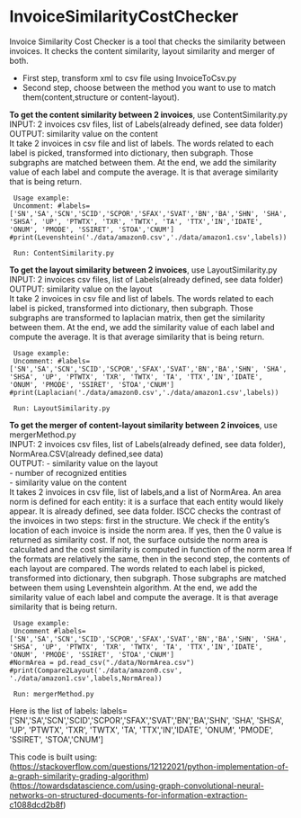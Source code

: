# InvoiceSimilarityCostChecker
Invoice Similarity Cost Checker is a tool that checks the similarity between invoices. It checks the content similarity, layout similarity and merger of both.

- First step, transform xml to csv file using InvoiceToCsv.py
- Second step, choose between the method you want to use to match them(content,structure or content-layout).

**To get the content similarity between 2 invoices**, use ContentSimilarity.py <br/>
   INPUT: 2 invoices csv files, list of Labels(already defined, see data folder)<br/>
   OUTPUT: similarity value on the content<br/>
   It take 2 invoices in csv file and list of labels. The words related to each label is picked, transformed into dictionary, then subgraph.
   Those subgraphs are matched between them. 
   At the end, we add the similarity value of each label and compute the average. It is that average similarity that is being return.
```
 Usage example:
 Uncomment: #labels=['SN','SA','SCN','SCID','SCPOR','SFAX','SVAT','BN','BA','SHN', 'SHA', 'SHSA', 'UP', 'PTWTX', 'TXR', 'TWTX', 'TA', 'TTX','IN','IDATE', 'ONUM', 'PMODE', 'SSIRET', 'STOA','CNUM']
#print(Levenshtein('./data/amazon0.csv','./data/amazon1.csv',labels))
 
 Run: ContentSimilarity.py
```
    
**To get the layout similarity between 2 invoices**, use LayoutSimilarity.py<br/>
   INPUT: 2 invoices csv files, list of Labels(already defined, see data folder)<br/>
   OUTPUT: similarity value on the layout<br/>
   It take 2 invoices in csv file and list of labels. The words related to each label is picked, transformed into dictionary, then subgraph.
   Those subgraphs are transformed to laplacian matrix, then get the similarity between them.
   At the end, we add the similarity value of each label and compute the average. It is that average similarity that is being return.
```
 Usage example:  
 Uncomment: #labels=['SN','SA','SCN','SCID','SCPOR','SFAX','SVAT','BN','BA','SHN', 'SHA', 'SHSA', 'UP', 'PTWTX', 'TXR', 'TWTX', 'TA', 'TTX','IN','IDATE', 'ONUM', 'PMODE', 'SSIRET', 'STOA','CNUM']
#print(Laplacian('./data/amazon0.csv','./data/amazon1.csv',labels))
 
 Run: LayoutSimilarity.py
```
**To get the merger of content-layout similarity between 2 invoices**, use mergerMethod.py<br/>
   INPUT: 2 invoices csv files, list of Labels(already defined, see data folder), NormArea.CSV(already defined,see data)<br/>
   OUTPUT: - similarity value on the layout<br/>
           - number of recognized entities<br/>
           - similarity value on the content<br/>
   It takes 2 invoices in csv file, list of labels,and a list of NormArea.
   An area norm is defined for each entity: it is a surface that each entity would likely appear. It is already defined, see data folder.
   ISCC checks the contrast of the invoices in two steps: first in the structure.
   We check if the entity’s location of each invoice is inside the norm area. If yes, then the 0 value is returned as similarity cost.
   If not, the surface outside the norm area is calculated and the cost similarity is computed in function of the norm area
   If the formats are relatively the same, then in the second step, the contents of each layout are compared.
   The words related to each label is picked, transformed into dictionary, then subgraph.
   Those subgraphs are matched between them using Levenshtein algorithm.
   At the end, we add the similarity value of each label and compute the average. It is that average similarity that is being return.
  
```
 Usage example:  
 Uncomment #labels=['SN','SA','SCN','SCID','SCPOR','SFAX','SVAT','BN','BA','SHN', 'SHA', 'SHSA', 'UP', 'PTWTX', 'TXR', 'TWTX', 'TA', 'TTX','IN','IDATE', 'ONUM', 'PMODE', 'SSIRET', 'STOA','CNUM']
#NormArea = pd.read_csv("./data/NormArea.csv")
#print(Compare2Layout('./data/amazon0.csv', './data/amazon1.csv',labels,NormArea))
 
 Run: mergerMethod.py
```
Here is the list of labels:
labels=['SN','SA','SCN','SCID','SCPOR','SFAX','SVAT','BN','BA','SHN', 'SHA', 'SHSA', 'UP', 'PTWTX', 'TXR', 'TWTX', 'TA', 'TTX','IN','IDATE', 'ONUM', 'PMODE', 'SSIRET', 'STOA','CNUM']

This code is built using:
(https://stackoverflow.com/questions/12122021/python-implementation-of-a-graph-similarity-grading-algorithm)
(https://towardsdatascience.com/using-graph-convolutional-neural-networks-on-structured-documents-for-information-extraction-c1088dcd2b8f)
